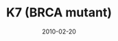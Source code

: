 ---
title: K7 (BRCA mutant)
image: https://www.cycif.org/assets/img/gray-2023/K7.jpg
date: 2010-02-20
minerva_link: https://s3.amazonaws.com/www.cycif.org/110-Komen_BRCA/K7/index.html
info_link: null
show_page_link: false
tags:
    - Gray
    - BRCA

---